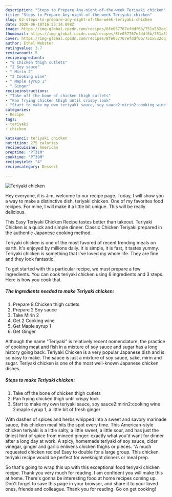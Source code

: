 ```yaml
---
description: "Steps to Prepare Any-night-of-the-week Teriyaki chicken"
title: "Steps to Prepare Any-night-of-the-week Teriyaki chicken"
slug: 62-steps-to-prepare-any-night-of-the-week-teriyaki-chicken
date: 2020-06-10T16:55:14.098Z
image: https://img-global.cpcdn.com/recipes/8fe057767efddf6b/751x532cq70/teriyaki-chicken-recipe-main-photo.jpg
thumbnail: https://img-global.cpcdn.com/recipes/8fe057767efddf6b/751x532cq70/teriyaki-chicken-recipe-main-photo.jpg
cover: https://img-global.cpcdn.com/recipes/8fe057767efddf6b/751x532cq70/teriyaki-chicken-recipe-main-photo.jpg
author: Ethel Webster
ratingvalue: 3.7
reviewcount: 5
recipeingredient:
- "8 Chicken thigh cutlets"
- "2 Soy sauce"
- " Mirin 2"
- "2 Cooking wine"
- " Maple syrup 1"
- " Ginger"
recipeinstructions:
- "Take off the bone of chicken thigh cutlets"
- "Pan frying chicken thigh until crispy look"
- "Start to make my own teriyaki sauce, soy sauce2:mirin2:cooking wine 2:maple syrup 1, a little bit of fresh ginger"
categories:
- Recipe
tags:
- teriyaki
- chicken

katakunci: teriyaki chicken 
nutrition: 275 calories
recipecuisine: American
preptime: "PT31M"
cooktime: "PT39M"
recipeyield: "4"
recipecategory: Dessert

---
```



![Teriyaki chicken](https://img-global.cpcdn.com/recipes/8fe057767efddf6b/751x532cq70/teriyaki-chicken-recipe-main-photo.jpg)

Hey everyone, it is Jim, welcome to our recipe page. Today, I will show you a way to make a distinctive dish, teriyaki chicken. One of my favorites food recipes. For mine, I will make it a little bit unique. This will be really delicious.

This Easy Teriyaki Chicken Recipe tastes better than takeout. Teriyaki Chicken is a quick and simple dinner. Classic Chicken Teriyaki prepared in the authentic Japanese cooking method.

Teriyaki chicken is one of the most favored of recent trending meals on earth. It's enjoyed by millions daily. It is simple, it is fast, it tastes yummy. Teriyaki chicken is something that I've loved my whole life. They are fine and they look fantastic.


To get started with this particular recipe, we must prepare a few ingredients. You can cook teriyaki chicken using 6 ingredients and 3 steps. Here is how you cook that.

<!--inarticleads1-->

##### The ingredients needed to make Teriyaki chicken:

1. Prepare 8 Chicken thigh cutlets
1. Prepare 2 Soy sauce
1. Take  Mirin 2
1. Get 2 Cooking wine
1. Get  Maple syrup 1
1. Get  Ginger


Although the name &#34;Teriyaki&#34; is relatively recent nomenclature, the practice of cooking meat and fish in a mixture of soy sauce and sugar has a long history going back. Teriyaki Chicken is a very popular Japanese dish and is so easy to make. The sauce is just a mixture of soy sauce, sake, mirin and sugar. Teriyaki chicken is one of the most well-known Japanese chicken dishes. 

<!--inarticleads2-->

##### Steps to make Teriyaki chicken:

1. Take off the bone of chicken thigh cutlets
1. Pan frying chicken thigh until crispy look
1. Start to make my own teriyaki sauce, soy sauce2:mirin2:cooking wine 2:maple syrup 1, a little bit of fresh ginger


With dashes of spices and herbs whipped into a sweet and savory marinade sauce, this chicken meal hits the spot every time. This American-style chicken teriyaki is a little salty, a little sweet, a little sour, and has just the tiniest hint of spice from minced ginger: exactly what you&#39;d want for dinner after a long day at work. A spicy, homemade teriyaki of soy sauce, cider vinegar, ginger and garlic enlivens chicken thighs or pieces. &#34;A much requested chicken recipe! Easy to double for a large group. This chicken teriyaki recipe would be perfect for weeknight dinners or meal prep. 

So that's going to wrap this up with this exceptional food teriyaki chicken recipe. Thank you very much for reading. I am confident you will make this at home. There's gonna be interesting food at home recipes coming up. Don't forget to save this page in your browser, and share it to your loved ones, friends and colleague. Thank you for reading. Go on get cooking!
